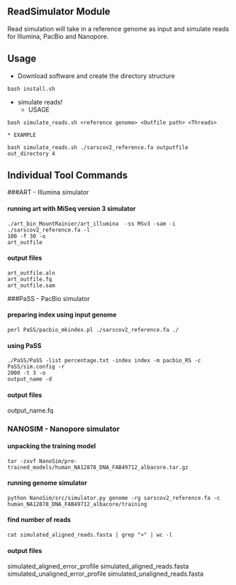 ## ReadSimulator Module
Read simulation will take in a reference genome as input and simulate reads for 
Illumina, PacBio and Nanopore. 


## Usage
* Download software and create the directory structure
```
bash install.sh
```

* simulate reads!
    * USAGE
```
bash simulate_reads.sh <reference genome> <Outfile path> <Threads>
```
    * EXAMPLE
```
bash simulate_reads.sh ./sarscov2_reference.fa outputfile out_directory 4
```

## Individual Tool Commands

###ART - Illumina simulator

#### running art with MiSeq version 3 simulator
```
./art_bin_MountRainier/art_illumina  -ss MSv3 -sam -i ./sarscov2_reference.fa -l
100 -f 30 -o
art_outfile
```

#### output files
```
art_outfile.aln
art_outfile.fq
art_outfile.sam
```

###PaSS - PacBio simulator
#### preparing index using input genome
```
perl PaSS/pacbio_mkindex.pl ./sarscov2_reference.fa ./
```

#### using PaSS
```
./PaSS/PaSS -list percentage.txt -index index -m pacbio_RS -c PaSS/sim.config -r
2000 -t 3 -o
output_name -d 
```

#### output files
output_name.fq

### NANOSIM - Nanopore simulator
#### unpacking the training model
```
tar -zxvf NanoSim/pre-trained_models/human_NA12878_DNA_FAB49712_albacore.tar.gz
```

#### running genome simulator
```
python NanoSim/src/simulator.py genome -rg sarscov2_reference.fa -c
human_NA12878_DNA_FAB49712_albacore/training
```

#### find number of reads
```
cat simulated_aligned_reads.fasta | grep ">" | wc -l 
```

#### output files
simulated_aligned_error_profile
simulated_aligned_reads.fasta
simulated_unaligned_error_profile
simulated_unaligned_reads.fasta
